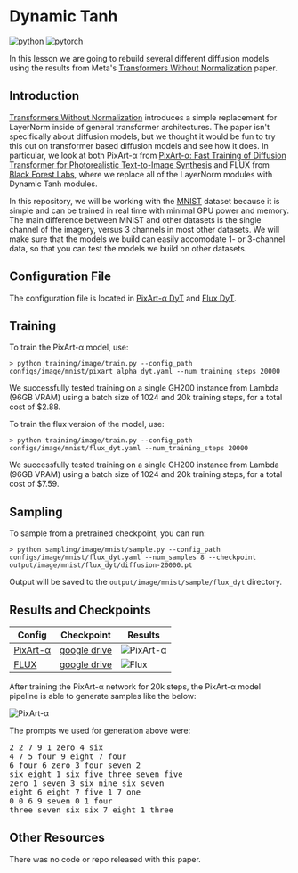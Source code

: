 # Dynamic Tanh

[![python](https://img.shields.io/badge/Python-3.9-3776AB.svg?style=flat&logo=python&logoColor=white)](https://www.python.org)
[![pytorch](https://img.shields.io/badge/PyTorch-2.0.0-EE4C2C.svg?style=flat&logo=pytorch)](https://pytorch.org)

In this lesson we are going to rebuild several different diffusion models using the results from Meta's [Transformers Without Normalization](https://arxiv.org/abs/2503.10622) paper.

## Introduction 

[Transformers Without Normalization](https://arxiv.org/abs/2503.10622) introduces a simple replacement for LayerNorm inside of general transformer architectures. The paper isn't specifically about diffusion models, but we thought it would be fun to try this out on transformer based diffusion models and see how it does. In particular, we look at both PixArt-α from [PixArt-α: Fast Training of Diffusion Transformer for Photorealistic Text-to-Image Synthesis](https://arxiv.org/abs/2310.00426)
and FLUX from [Black Forest Labs]([here](https://github.com/black-forest-labs/flux)), where we replace all of the LayerNorm modules with Dynamic Tanh modules.

In this repository, we will be working with the [MNIST](https://en.wikipedia.org/wiki/MNIST_database) dataset because it is simple and can be trained in real time with minimal GPU power and memory. The main difference between MNIST and other datasets is the single channel of the imagery, versus 3 channels in most other datasets. We will make sure that the models we build can easily accomodate 1- or 3-channel data, so that you can test the models we build on other datasets.

## Configuration File

The configuration file is located in [PixArt-α DyT](https://github.com/swookey-thinky/xdiffusion/blob/main/configs/image/mnist/pixart_alpha_dyt.yaml) and [Flux DyT](https://github.com/swookey-thinky/xdiffusion/blob/main/configs/image/mnist/flux_dyt.yaml).

## Training

To train the PixArt-α model, use:

```
> python training/image/train.py --config_path configs/image/mnist/pixart_alpha_dyt.yaml --num_training_steps 20000
```

We successfully tested training on a single GH200 instance from Lambda (96GB VRAM) using a batch size of 1024 and 20k training steps, for a total cost of $2.88.

To train the flux version of the model, use:

```
> python training/image/train.py --config_path configs/image/mnist/flux_dyt.yaml --num_training_steps 20000
```

We successfully tested training on a single GH200 instance from Lambda (96GB VRAM) using a batch size of 1024 and 20k training steps, for a total cost of $7.59.


## Sampling

To sample from a pretrained checkpoint, you can run:

```
> python sampling/image/mnist/sample.py --config_path configs/image/mnist/flux_dyt.yaml --num_samples 8 --checkpoint output/image/mnist/flux_dyt/diffusion-20000.pt
```

Output will be saved to the `output/image/mnist/sample/flux_dyt` directory.

## Results and Checkpoints

| Config | Checkpoint | Results
| ------ | ---------- | -------
| [PixArt-α](https://github.com/swookey-thinky/xdiffusion/blob/main/configs/image/mnist/pixart_alpha_dyt.yaml) | [google drive](https://drive.google.com/file/d/1atzhtv-kRegnabROGZs6olxuVONiRQKI/view?usp=sharing) | ![PixArt-α](https://drive.google.com/uc?export=view&id=1LckcGgmkpk4jL23u6eIRC_DC-DJiGw5S)
| [FLUX](https://github.com/swookey-thinky/xdiffusion/blob/main/configs/image/mnist/flux_dyt.yaml) | [google drive](https://drive.google.com/file/d/1atzhtv-kRegnabROGZs6olxuVONiRQKI/view?usp=sharing) | ![Flux](https://drive.google.com/uc?export=view&id=1_r8poe1SJxf8UtT4mmQaTT378m26hD-F)

After training the PixArt-α network for 20k steps, the PixArt-α model pipeline is able to generate samples like the below:

![PixArt-α](https://drive.google.com/uc?export=view&id=1LckcGgmkpk4jL23u6eIRC_DC-DJiGw5S)

The prompts we used for generation above were:

<pre>
2 2 7 9 1 zero 4 six 
4 7 5 four 9 eight 7 four 
6 four 6 zero 3 four seven 2 
six eight 1 six five three seven five 
zero 1 seven 3 six nine six seven 
eight 6 eight 7 five 1 7 one 
0 0 6 9 seven 0 1 four 
three seven six six 7 eight 1 three
</pre>

## Other Resources

There was no code or repo released with this paper.